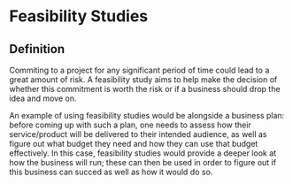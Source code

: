 # Feasibility Studies

## Definition 

Commiting to a project for any significant period of time could lead to a great amount of risk. A feasibility study aims to help make the decision of whether this commitment is worth the risk or if a business should drop the idea and move on.

An example of using feasibility studies would be alongside a business plan: before coming up with such a plan, one needs to assess how their service/product will be delivered to their intended audience, as well as figure out what budget they need and how they can use that budget effectively. In this case, feasibility studies would provide a deeper look at how the business will run; these can then be used in order to figure out if this business can succed as well as how it would do so. 
